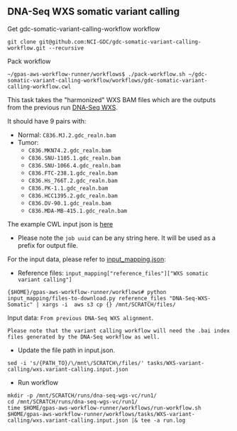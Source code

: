 ## DNA-Seq WXS somatic variant calling

Get gdc-somatic-variant-calling-workflow workflow
```
git clone git@github.com:NCI-GDC/gdc-somatic-variant-calling-workflow.git --recursive
```

Pack workflow
```
~/gpas-aws-workflow-runner/workflows$ ./pack-workflow.sh ~/gdc-somatic-variant-calling-workflow/workflows/gdc-somatic-variant-calling-workflow.cwl
```


This task takes the "harmonized" WXS BAM files which are the outputs from the previous run [DNA-Seq WXS](../WXS/README.md).

It should have 9 pairs with:
* Normal: `C836.MJ.2.gdc_realn.bam`
* Tumor:
  * `C836.MKN74.2.gdc_realn.bam`
  * `C836.SNU-1105.1.gdc_realn.bam`
  * `C836.SNU-1066.4.gdc_realn.bam`
  * `C836.FTC-238.1.gdc_realn.bam`
  * `C836.Hs_766T.2.gdc_realn.bam`
  * `C836.PK-1.1.gdc_realn.bam`
  * `C836.HCC1395.2.gdc_realn.bam`
  * `C836.DV-90.1.gdc_realn.bam`
  * `C836.MDA-MB-415.1.gdc_realn.bam`

The example CWL input json is [here](wxs.variant-calling.input.json)
  * Please note the `job uuid` can be any string here. It will be used as a prefix for output file.

For the input data, please refer to [input_mapping.json](../../input_mapping/input_mapping.json):
* Reference files: `input_mapping["reference_files"]["WXS somatic variant calling"]`

```
{$HOME}/gpas-aws-workflow-runner/workflows# python input_mapping/files-to-download.py reference_files "DNA-Seq-WXS-Somatic" | xargs -i  aws s3 cp {} /mnt/SCRATCH/files/
```
Input data: `From previous DNA-Seq WXS alignment`.

    Please note that the variant calling workflow will need the .bai index files generated by the DNA-Seq workflow as well.


* Update the file path in input.json.
```
sed -i 's/{PATH_TO}/\/mnt\/SCRATCH\/files/' tasks/WXS-variant-calling/wxs.variant-calling.input.json
```

* Run workflow
```
mkdir -p /mnt/SCRATCH/runs/dna-seq-wgs-vc/run1/
cd /mnt/SCRATCH/runs/dna-seq-wgs-vc/run1/
time $HOME/gpas-aws-workflow-runner/workflows/run-workflow.sh $HOME/gpas-aws-workflow-runner/workflows/tasks/WXS-variant-calling/wxs.variant-calling.input.json |& tee -a run.log
```